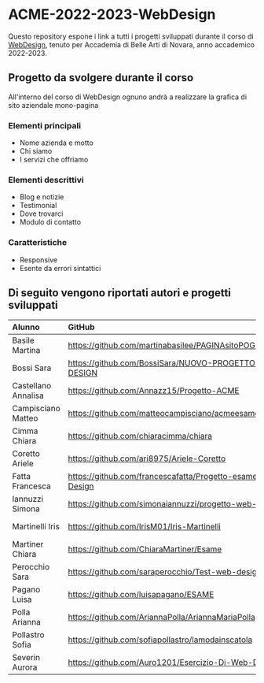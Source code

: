 # ACME-2022-2023-WebDesign

Questo repository espone i link a tutti i progetti sviluppati durante il corso di [WebDesign](https://github.com/matteobaccan/CorsoWebDesign), tenuto per Accademia di Belle Arti di Novara, anno accademico 2022-2023.

## Progetto da svolgere durante il corso

All'interno del corso di WebDesign ognuno andrà a realizzare la grafica di sito aziendale mono-pagina

### Elementi principali

- Nome azienda e motto
- Chi siamo
- I servizi che offriamo

### Elementi descrittivi

- Blog e notizie
- Testimonial
- Dove trovarci
- Modulo di contatto

### Caratteristiche

- Responsive
- Esente da errori sintattici

## Di seguito vengono riportati autori e progetti sviluppati

| Alunno | GitHub | Netlify |
|:------|:------------|:-|
| Basile Martina | <https://github.com/martinabasilee/PAGINAsitoPOGETTOACME> | <https://magenta-axolotl-7eb052.netlify.app/> |
| Bossi Sara | <https://github.com/BossiSara/NUOVO-PROGETTO-WEB-DESIGN> | <https://lumoos.netlify.app/> |
| Castellano Annalisa | <https://github.com/Annazz15/Progetto-ACME> | <https://superlative-cranachan-d84123.netlify.app/> |
| Campisciano Matteo | <https://github.com/matteocampisciano/acmeesame> | <https://scoprilatuarmocromia.netlify.app/> |
| Cimma Chiara | <https://github.com/chiaracimma/chiara> | <https://chiaracimmabrand.netlify.app/> |
| Coretto Ariele | <https://github.com/ari8975/Ariele-Coretto> | <https://euphonious-bublanina-142fae.netlify.app/> |
| Fatta Francesca | <https://github.com/francescafatta/Progetto-esame-Web-Design> | <https://stellar-taiyaki-255f2b.netlify.app/> |
| Iannuzzi Simona | <https://github.com/simonaiannuzzi/progetto-web-design> | <https://spontaneous-custard-332bc6.netlify.app/> |
| Martinelli Iris | <https://github.com/IrisM01/Iris-Martinelli> | <https://timely-croquembouche-0da168.netlify.app/> |
| Martiner Chiara | <https://github.com/ChiaraMartiner/Esame> | <https://storied-pothos-7ab241.netlify.app/> |
| Perocchio Sara | <https://github.com/saraperocchio/Test-web-design> | <https://fancy-macaron-687e3e.netlify.app/> |
| Pagano Luisa | <https://github.com/luisapagano/ESAME> | <https://grand-bunny-cc519d.netlify.app> |
| Polla Arianna | <https://github.com/AriannaPolla/AriannaMariaPolla> | <https://ariannapolla-portfoliodesign.netlify.app/> |
| Pollastro Sofia | <https://github.com/sofiapollastro/lamodainscatola> | <https://lamodainscatola.netlify.app/> |
| Severin Aurora | <https://github.com/Auro1201/Esercizio-Di-Web-Design> | <https://statuesque-dodol-691f14.netlify.app/> |
